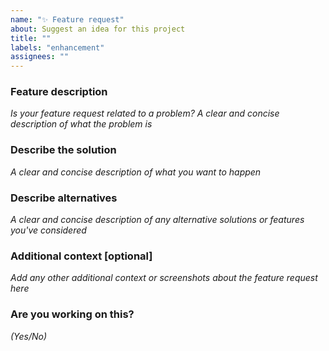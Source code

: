 ```yaml
---
name: "✨ Feature request"
about: Suggest an idea for this project
title: ""
labels: "enhancement"
assignees: ""
---
```


### Feature description

_Is your feature request related to a problem? A clear and concise description of what the problem is_

### Describe the solution

_A clear and concise description of what you want to happen_

### Describe alternatives

_A clear and concise description of any alternative solutions or features you've considered_

### Additional context [optional]

_Add any other additional context or screenshots about the feature request here_

### Are you working on this?

_(Yes/No)_
